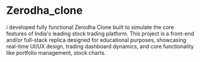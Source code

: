 # Zerodha_clone
i developed fully functional Zerodha Clone built to simulate the core features of India's leading stock trading platform. This project is a front-end and/or full-stack replica designed for educational purposes, showcasing real-time UI/UX design, trading dashboard dynamics, and core functionality like portfolio management, stock charts.
